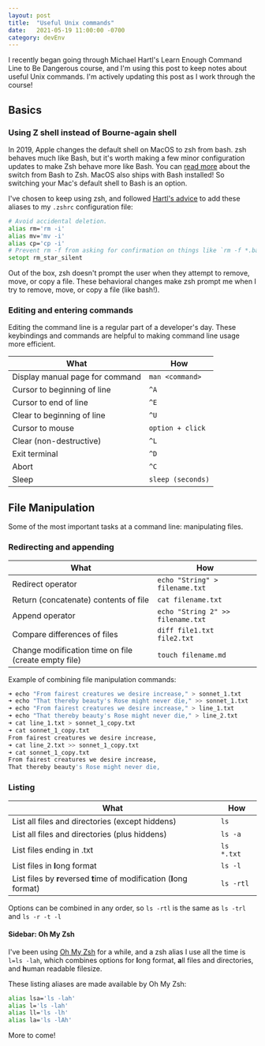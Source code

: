 ```yaml
---
layout: post
title:  "Useful Unix commands"
date:   2021-05-19 11:00:00 -0700
category: devEnv
---
```


I recently began going through Michael Hartl's Learn Enough Command Line to Be Dangerous course, and I'm using this post to keep notes about useful Unix commands. I'm actively updating this post as I work through the course!

## Basics

### Using Z shell instead of Bourne-again shell

In 2019, Apple changes the default shell on MacOS to zsh from bash. zsh behaves much like Bash, but it's worth making a few minor configuration updates to make Zsh behave more like Bash. You can [read more](https://scriptingosx.com/2019/06/moving-to-zsh/) about the switch from Bash to Zsh. MacOS also ships with Bash installed! So switching your Mac's default shell to Bash is an option.

I've chosen to keep using zsh, and followed [Hartl's advice](https://news.learnenough.com/macos-bash-zshell) to add these aliases to my `.zshrc` configuration file:

```zsh
# Avoid accidental deletion.
alias rm='rm -i'
alias mv='mv -i'
alias cp='cp -i'
# Prevent rm -f from asking for confirmation on things like `rm -f *.bak`.
setopt rm_star_silent
```

Out of the box, zsh doesn't prompt the user when they attempt to remove, move, or copy a file. These behavioral changes make zsh prompt me when I try to remove, move, or copy a file (like bash!).

### Editing and entering commands

Editing the command line is a regular part of a developer's day. These keybindings and commands are helpful to making command line usage more efficient.

| What | How |
| --- | --- |
| Display manual page for command | `man <command>` |
| Cursor to beginning of line | `^A` |
| Cursor to end of line | `^E` |
| Clear to beginning of line | `^U` |
| Cursor to mouse | `option + click` |
| Clear (non-destructive) | `^L` |
| Exit terminal | `^D` |
| Abort | `^C` |
| Sleep | `sleep (seconds)` |

## File Manipulation

Some of the most important tasks at a command line: manipulating files.

### Redirecting and appending

| What | How |
| --- | --- |
| Redirect operator | `echo "String" > filename.txt` |
| Return (concatenate) contents of file | `cat filename.txt` |
| Append operator | `echo "String 2" >> filename.txt` |
| Compare differences of files | `diff file1.txt file2.txt` |
| Change modification time on file (create empty file) | `touch filename.md` |

Example of combining file manipulation commands:

```zsh
➜ echo "From fairest creatures we desire increase," > sonnet_1.txt
➜ echo "That thereby beauty's Rose might never die," >> sonnet_1.txt
➜ echo "From fairest creatures we desire increase," > line_1.txt
➜ echo "That thereby beauty's Rose might never die," > line_2.txt
➜ cat line_1.txt > sonnet_1_copy.txt
➜ cat sonnet_1_copy.txt
From fairest creatures we desire increase,
➜ cat line_2.txt >> sonnet_1_copy.txt
➜ cat sonnet_1_copy.txt
From fairest creatures we desire increase,
That thereby beauty's Rose might never die,
```

### Listing

| What | How |
| --- | --- |
| List all files and directories (except hiddens) | `ls` |
| List all files and directories (plus hiddens) | `ls -a` |
| List files ending in .txt | `ls *.txt` |
| List files in **l**ong format | `ls -l` |
| List files by **r**eversed **t**ime of modification (**l**ong format) | `ls -rtl` |

Options can be combined in any order, so `ls -rtl` is the same as `ls -trl` and `ls -r -t -l`

#### Sidebar: Oh My Zsh

I've been using [Oh My Zsh](https://github.com/ohmyzsh/ohmyzsh) for a while, and a zsh alias I use all the time is `l=ls -lah`, which combines options for **l**ong format, **a**ll files and directories, and **h**uman readable filesize.

These listing aliases are made available by Oh My Zsh:

```zsh
alias lsa='ls -lah'
alias l='ls -lah'
alias ll='ls -lh'
alias la='ls -lAh'
```

More to come!
